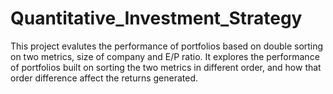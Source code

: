 # Quantitative_Investment_Strategy
This project evalutes the performance of portfolios based on double sorting on two metrics, size of company and E/P ratio. It explores the performance of portfolios built on sorting the two metrics in different order, and how that order difference affect the returns generated. 
